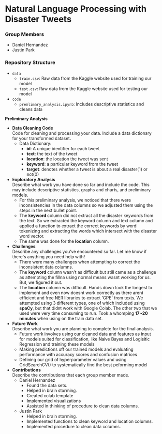 # Natural Language Processing with Disaster Tweets

### Group Members
- Daniel Hernandez
- Justin Park

### Repository Structure
- `data`
  - `train.csv`: Raw data from the Kaggle website used for training our model
  - `test.csv`: Raw data from the Kaggle website used for testing our model
- `code`
  - `premlimary_analysis.ipynb`: Includes descriptive statistics and cleans data 

<strong>Preliminary Analysis</strong> <br>
<ul>
  <li><strong>Data Cleaning Code </strong> <br>
        Code for cleaning and processing your data. Include a data dictionary for your transformed dataset. 
    <ul> 
      <li>
      Data Dictionary:
        <ul>
            <li><strong>id</strong>: A unique identifier for each tweet</li>
            <li><strong>text</strong>: the text of the tweet</li>
            <li><strong>location</strong>: the location the tweet was sent</li>
            <li><strong>keyword</strong>: a particular keyword from the tweet</li>
            <li><strong>target</strong>: denotes whether a tweet is about a real disaster(1) or not(0)</li>
        </ul>
      </li> 
    </ul> 
  </li>
  <li><strong>Exploratory Analysis </strong> <br>
       Describe what work you have done so far and include the code. This may include descriptive statistics, graphs and charts, and preliminary models. 
    <ul> 
      <li>
        For this preliminary analysis, we noticed that there were inconsistencies in the data columns so we adjusted them using the steps in the next bullet point.
        <li>
          The <strong>keyword</strong> column did not extract all the disaster keywords from the text. So we extracted the keyword column and text column and applied a function to extract the correct keywords by word tokenizing and extracting the words which intersect with the disaster word vector. 
        <li>
          The same was done for the <strong>location</strong> column.
        </li>
        </li>
      </li> 
    </ul> 
  </li>
  <li><strong>Challenges </strong> <br>
        Describe any challenges you've encountered so far. Let me know if there's anything you need help with! 
    <ul> 
      <li>
        There were many challenges when attempting to correct the inconsistent data columns. 
      </li> 
      <li>
          The <strong>keyword</strong> column wasn't as difficult but still came as a challenge as attempting the fillna using normal means wasnt working for us. But, we figured it out. 
      </li> 
      <li>
        The <strong>location</strong> column was difficult. Hands down took the longest to implement and even now doesnt work correctly as there arent efficient and free NER libraries to extract 'GPE' from texts. We attempted using 3 different types, one of which included using <strong>spaCy</strong>, but that didnt work with Google Colab. The other two that we used were very time consuming to run. Took a whomping <strong>17~20 minutes</strong> when using on the train data set. 
      </li> 
    </ul> 
  </li>
  <li><strong>Future Work </strong> <br>
        Describe what work you are planning to complete for the final analysis.
    <ul> 
      <li>Future work involves using our cleaned data and features as input for models suited for classification, like Naive Bayes and Logisitic Regression and training these models</li> 
      <li>Making predictions off our trained models and evaluating performance with accuracy scores and confusion matrices</li>
      <li>Defining our grid of hyperparameter values and using GridSearchCV() to systematically find the best peforming model</li>
      </ul> 
  </li>
  <li><strong>Contributions </strong> <br>
        Describe the contributions that each group member made. 
    <ul> 
      <li>
      Daniel Hernandez
      <ul> 
        <li>Found the data sets. 
        </li>
        <li>Helped in brain storming. 
        </li> 
        <li>Created colab template
        </li>
        <li>Implemented visualizations
        </li>
        <li>Assisted in thinking of procedure to clean data columns.
        </li>
    </ul> 
      </li> 
      <li>
      Justin Park
      <ul> 
        <li>Helped in brain storming.
        </li>
        <li>Implemented functions to clean keyword and location columns.
        </li> 
        <li>Implemented procedure to clean data columns.
        </li>
    </ul> 
      </li> 
    </ul> 
  </li>
</ul>
